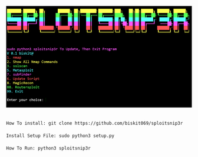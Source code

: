 <img src="sploitsnip3r screenshot.png" alt="Main Menu Screenshot" width="600">


```bash

How To install: git clone https://github.com/biskit069/sploitsnip3r

Install Setup File: sudo python3 setup.py 

How To Run: python3 sploitsnip3r
